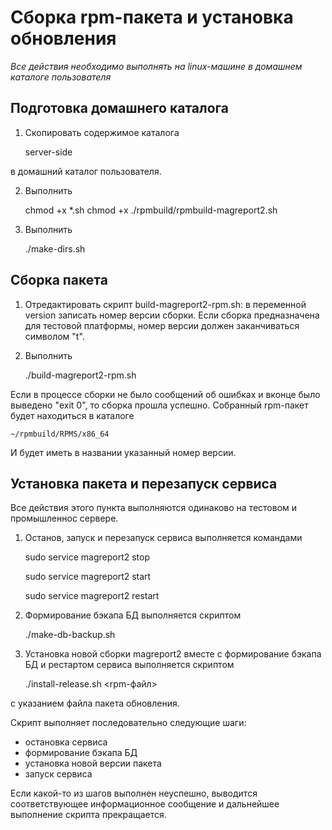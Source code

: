 # Сборка rpm-пакета и установка обновления

_Все действия необходимо выполнять на linux-машине в домашнем каталоге пользователя_

## Подготовка домашнего каталога

1. Скопировать содержимое каталога

    server-side
    
в домашний каталог пользователя.

2. Выполнить

    chmod +x *.sh
    chmod +x ./rpmbuild/rpmbuild-magreport2.sh
    
3. Выполнить

    ./make-dirs.sh
    
## Сборка пакета

1. Отредактировать скрипт build-magreport2-rpm.sh: в переменной version записать номер версии сборки. Если сборка предназначена для тестовой платформы, номер версии должен заканчиваться символом "t".

2. Выполнить

    ./build-magreport2-rpm.sh
    
Если в процессе сборки не было сообщений об ошибках и вконце было выведено "exit 0", то сборка прошла успешно. Собранный rpm-пакет будет находиться в каталоге

    ~/rpmbuild/RPMS/x86_64

И будет иметь в названии указанный номер версии.

## Установка пакета и перезапуск сервиса

Все действия этого пункта выполняются одинаково на тестовом и промышленнос сервере.

1. Останов, запуск и перезапуск сервиса выполняется командами

    sudo service magreport2 stop

    sudo service magreport2 start

    sudo service magreport2 restart
    
2. Формирование бэкапа БД выполняется скриптом

    ./make-db-backup.sh
    
3. Установка новой сборки magreport2 вместе с формирование бэкапа БД и рестартом сервиса выполняется скриптом

    ./install-release.sh <rpm-файл>
    
с указанием файла пакета обновления.
    
Скрипт выполняет последовательно следующие шаги:
- остановка сервиса
- формирование бэкапа БД
- установка новой версии пакета
- запуск сервиса

Если какой-то из шагов выполнен неуспешно, выводится соответствующее информационное сообщение и дальнейшее выполнение скрипта прекращается.
